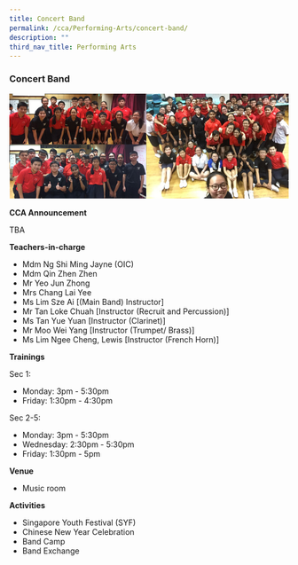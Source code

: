 ```yaml
---
title: Concert Band
permalink: /cca/Performing-Arts/concert-band/
description: ""
third_nav_title: Performing Arts
---
```

### Concert Band

<img src="/images/cca22.png" style="width:80%, align:left">

**CCA Announcement**

TBA

**Teachers-in-charge**

*   Mdm Ng Shi Ming Jayne (OIC)
*   Mdm Qin Zhen Zhen
*   Mr Yeo Jun Zhong
*   Mrs Chang Lai Yee
*   Ms Lim Sze Ai \[(Main Band) Instructor\]
*   Mr Tan Loke Chuah \[Instructor (Recruit and Percussion)\]
*   Ms Tan Yue Yuan \[Instructor (Clarinet)\]
*   Mr Moo Wei Yang \[Instructor (Trumpet/ Brass)\]
*   Ms Lim Ngee Cheng, Lewis \[Instructor (French Horn)\]

**Trainings**

Sec 1: 
* Monday: 3pm - 5:30pm
* Friday: 1:30pm - 4:30pm

Sec 2-5:
* Monday: 3pm - 5:30pm
* Wednesday: 2:30pm - 5:30pm
* Friday: 1:30pm - 5pm

**Venue**

*   Music room


**Activities**
* Singapore Youth Festival (SYF)
* Chinese New Year Celebration
* Band Camp
* Band Exchange